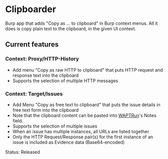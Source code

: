 # Clipboarder

Burp app that adds "Copy as ... to clipboard" in Burp context menus. All it does is copy plain text to the clipboard, in the given UI context.

## Current features

### Context: Proxy/HTTP-History
* Add menu "Copy as raw HTTP to clipboard" that puts HTTP request and response text into the clipboard
* Supports the selection of multiple HTTP messages

### Context: Target/Issues
* Add Menu "Copy as free text to clipboard" that puts the issue details in free text form into the clipboard
 * Note that the clipboard content can be pasted into [WAPTRun](https://github.com/jourzero/waptrun)'s Notes field.
* Supports the selection of multiple issues
* When an issue has multiple instances, all URLs are listed together
* Only the HTTP Request/Response pair(s) for the first instance of an issue is included as Evidence data (Base64-encoded)

Status: Released
